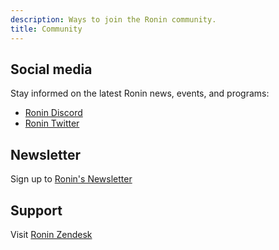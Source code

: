 ```yaml
---
description: Ways to join the Ronin community.
title: Community
---
```


## Social media

Stay informed on the latest Ronin news, events, and programs:

* [Ronin Discord](https://discord.gg/roninnetwork)
* [Ronin Twitter](https://twitter.com/ronin_network)

## Newsletter

Sign up to [Ronin's Newsletter](https://roninblockchain.substack.com/)

## Support

Visit [Ronin Zendesk](https://support.roninchain.com)
